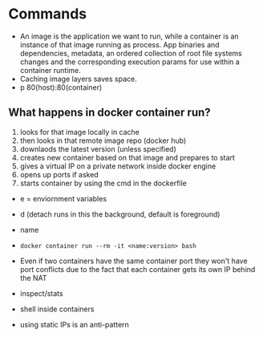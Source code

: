 # Commands

- An image is the application we want to run, while a container is an instance of that image running as process. App binaries and dependencies, metadata, an ordered collection of root file systems changes and the corresponding execution params for use within a container runtime.
- Caching image layers saves space.
- p 80(host):80(container)

## What happens in docker container run?

1) looks for that image locally in cache
2) then looks in that remote image repo (docker hub)
3) downlaods the latest version (unless specified)
4) creates new container based on that image and prepares to start
5) gives a virtual IP on a private network inside docker engine
6) opens up ports if asked
7) starts container by using the cmd in the dockerfile

- e = enviornment variables
- d (detach runs in this the background, default is foreground)
- name

- `docker container run --rm -it <name:version> bash`

- Even if two containers have the same container port they won't have port conflicts due to the fact that each container gets its own IP behind the NAT

- inspect/stats
- shell inside containers
- using static IPs is an anti-pattern
